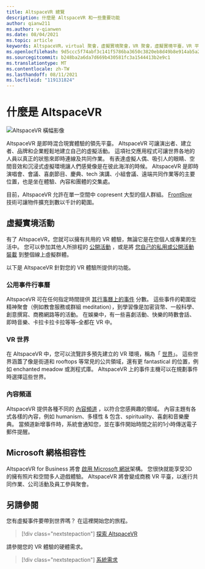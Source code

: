 ```yaml
---
title: AltspaceVR 總覽
description: 什麼是 AltspaceVR 和一些重要功能
author: qianw211
ms.author: v-qianwen
ms.date: 08/04/2021
ms.topic: article
keywords: AltspaceVR，virtual 聚會，虛擬實境聚會，VR 聚會，虛擬實境平臺，VR 平臺，沉浸式虛擬事件，沉浸式的 VR 事件，虛擬實境事件，VR 事件，VR 全球大樓，VR 事件裝載，社交虛擬實境，虛擬實境事件裝載
ms.openlocfilehash: 9d5ccc5f74abf3c141f5786ba3650c3820eb8d49b8e914ab5a2a07828391ba04
ms.sourcegitcommit: b248ba2a6da7d669b430581fc3a1544413b2e9c1
ms.translationtype: MT
ms.contentlocale: zh-TW
ms.lasthandoff: 08/11/2021
ms.locfileid: "119131824"
---
```

# <a name="what-is-altspacevr"></a>什麼是 AltspaceVR

![AltspaceVR 橫幅影像](images/vr-interactions.png)

AltspaceVR 是即時混合現實體驗的領先平臺。 AltspaceVR 可讓演出者、建立者、品牌和企業輕鬆地建立自己的虛擬活動。 這項社交應用程式可讓世界各地的人員以真正的狀態來即時連線及共同作業。 有表達虛擬人偶、吸引人的眼睛、空間音效和沉浸式虛擬環境讓人們感覺像是在彼此海洋的時候。 AltspaceVR 是即時演唱會、會議、喜劇節目、慶典、tech 演講、小組會議、遠端共同作業等的主要位置，也是坐在體驗、內容和團體的交集處。  

目前，AltspaceVR 允許在單一空間中 copresent 大型的個人群組。  [FrontRow](faqs/scaling-audiences.md) 技術可讓物件擴充到數以千計的範圍。

## <a name="virtual-reality-events"></a>虛擬實境活動

有了 AltspaceVR，您就可以擁有共用的 VR 體驗，無論它是在您個人或專業的生活中。 您可以參加其他人所排程的 [公開活動](community/exploring-title-screen.md#destinations) ，或是將 [您自己的私用或公開活動裝載](tutorials/creating-an-event.md) 到整個線上虛擬群體。

以下是 AltspaceVR 針對您的 VR 體驗所提供的功能。

### <a name="public-events-calendar"></a>公用事件行事曆

AltspaceVR 可在任何指定時間提供 [其行事曆上的事件](https://account.altvr.com/events/main) 分數。 這些事件的範圍從精神聚會（例如教會服務或群組 meditation），到學習像是加密貨幣、一般科學、創意撰寫、商務網路等的活動。 在娛樂中，有一些喜劇活動、快樂的時數會話、即時音樂、卡拉卡拉卡拉等等–全都在 VR 中。

### <a name="vr-worlds"></a>VR 世界

在 AltspaceVR 中，您可以流覽許多預先建立的 VR 環境，稱為「 [世界](community/exploring-title-screen.md#other-functions)」。 這些世界涵蓋了像是街道和 rooftops 等常見的公共領域，還有更 fantastical 的位置，例如 enchanted meadow 或測程式庫。 AltspaceVR 上的事件主機可以在規劃事件時選擇這些世界。

### <a name="content-channels"></a>內容頻道

AltspaceVR 提供各種不同的 [內容頻道](https://account.altvr.com/channels/popular) ，以符合您感興趣的領域。 內容主題有各式各樣的內容，例如 humanism、多樣性 & 包含、spirituality、喜劇和音樂慶典。  當頻道新增事件時，系統會通知您，並在事件開始時間之前的1小時傳送電子郵件提醒。

## <a name="microsoft-mesh-compatibility"></a>Microsoft 網格相容性

AltspaceVR for Business 將會 [啟用 Microsoft 網狀](/mesh/)架構。 您很快就能享受3D 的擁有照片和空間多人遊戲體驗。 AltspaceVR 將會變成商務 VR 平臺，以進行共同作業、公司活動及員工參與聚會。

## <a name="see-also"></a>另請參閱

您有虛擬事件要帶到世界嗎？ 在這裡開始您的旅程。
> [!div class="nextstepaction"]
> [探索 AltspaceVR](journey.md)

請參閱您的 VR 體驗的硬體需求。
> [!div class="nextstepaction"]
> [系統需求](getting-started/system-requirements.md)

